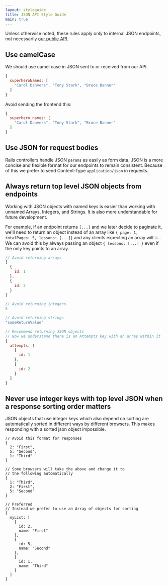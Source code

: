 ```yaml
---
layout: styleguide
title: JSON API Style Guide
main: true
---
```


Unless otherwise noted, these rules apply only to internal JSON endpoints, not necessarily [our public API](https://docs.lessonly.com).

## Use camelCase 

We should use camel case in JSON sent to or received from our API. 

```js
{ 
  superheroNames: [
    "Carol Danvers", "Tony Stark", "Bruce Banner"
  ]
}
```

Avoid sending the frontend this: 

```js
{ 
  superhero_names: [
    "Carol Danvers", "Tony Stark", "Bruce Banner"
  ]
}
```

## Use JSON for request bodies

Rails controllers handle JSON `params` as easily as form data. JSON is a more concise and flexible format for our endpoints to remain consistent. Because of this we prefer to send Content-Type `application/json` in requests.

## Always return top level JSON objects from endpoints

Working with JSON objects with named keys is easier than working with unnamed Arrays, Integers, and Strings. It is also more understandable for future development.

For example, if an endpoint returns `[...]` and we later decide to paginate it, we'll need to return an object instead of an array like `{ page: 1, totalPages: 5, lessons: [...]}` and any clients expecting an array will 💥 . We can avoid this by always passing an object `{ lessons: [...] }` even if the only key points to an array.

```js
// Avoid returning arrays
[
  {
    id: 1
  },
  {
    id: 2
  }
]

// Avoid returning integers
5

// Avoid returning strings
"someReturnValue"

// Recommend returning JSON objects
// Now we understand there is an Attempts key with an array within it
{
  attempts: [
    {
      id: 1
    },
    {
      id: 2
    }
  ]
}
```

## Never use integer keys with top level JSON when a response sorting order matters

JSON objects that use integer keys which also depend on sorting are automatically sorted in different ways by different browsers. This makes responding with a sorted json object impossible.

```
// Avoid this format for responses
{
  2: "First",
  5: "Second",
  1: "Third"
}

// Some browsers will take the above and change it to
// the following automatically
{
  1: "Third",
  2: "First",
  5: "Second"
}

// Preferred
// Instead we prefer to use an Array of objects for sorting
{
  myList: [
    {
      id: 2,
      name: "First"
    },
    {
      id: 5,
      name: "Second"
    },
    {
      id: 1,
      name: "Third"
    }
  ]
}
```
